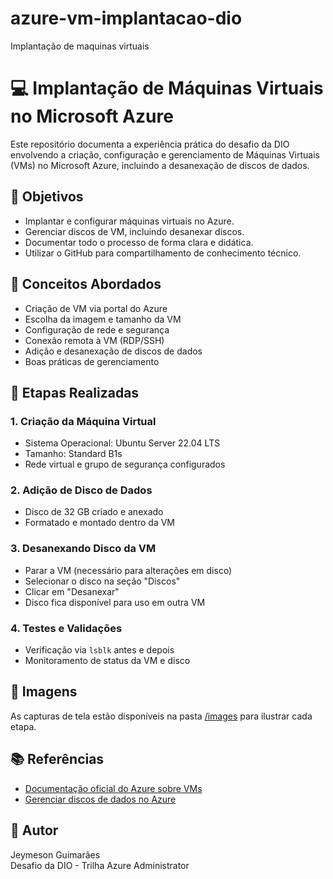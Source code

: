 # azure-vm-implantacao-dio
Implantação de maquinas virtuais
# 💻 Implantação de Máquinas Virtuais no Microsoft Azure

Este repositório documenta a experiência prática do desafio da DIO envolvendo a criação, configuração e gerenciamento de Máquinas Virtuais (VMs) no Microsoft Azure, incluindo a desanexação de discos de dados.

## 📌 Objetivos

- Implantar e configurar máquinas virtuais no Azure.
- Gerenciar discos de VM, incluindo desanexar discos.
- Documentar todo o processo de forma clara e didática.
- Utilizar o GitHub para compartilhamento de conhecimento técnico.

## 🧠 Conceitos Abordados

- Criação de VM via portal do Azure
- Escolha da imagem e tamanho da VM
- Configuração de rede e segurança
- Conexão remota à VM (RDP/SSH)
- Adição e desanexação de discos de dados
- Boas práticas de gerenciamento

## 🔧 Etapas Realizadas

### 1. Criação da Máquina Virtual
- Sistema Operacional: Ubuntu Server 22.04 LTS
- Tamanho: Standard B1s
- Rede virtual e grupo de segurança configurados

### 2. Adição de Disco de Dados
- Disco de 32 GB criado e anexado
- Formatado e montado dentro da VM

### 3. Desanexando Disco da VM
- Parar a VM (necessário para alterações em disco)
- Selecionar o disco na seção "Discos"
- Clicar em "Desanexar"
- Disco fica disponível para uso em outra VM

### 4. Testes e Validações
- Verificação via `lsblk` antes e depois
- Monitoramento de status da VM e disco

## 📸 Imagens

As capturas de tela estão disponíveis na pasta [/images](./images) para ilustrar cada etapa.

## 📚 Referências

- [Documentação oficial do Azure sobre VMs](https://learn.microsoft.com/azure/virtual-machines/)
- [Gerenciar discos de dados no Azure](https://learn.microsoft.com/azure/virtual-machines/disks-types)

## 🚀 Autor

Jeymeson Guimarães  
Desafio da DIO - Trilha Azure Administrator

